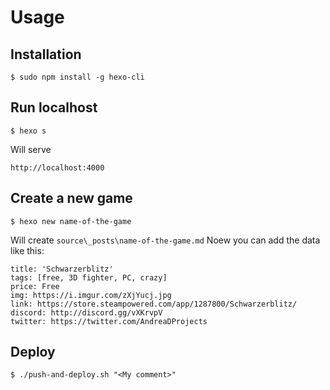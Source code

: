 # Usage
## Installation
```
$ sudo npm install -g hexo-cli
```
## Run localhost
```
$ hexo s
```
Will serve
```
http://localhost:4000
```

## Create a new game
```
$ hexo new name-of-the-game
```
Will create `source\_posts\name-of-the-game.md`
Noew you can add the data like this:
```
title: 'Schwarzerblitz'	
tags: [free, 3D fighter, PC, crazy]
price: Free	
img: https://i.imgur.com/zXjYucj.jpg
link: https://store.steampowered.com/app/1287800/Schwarzerblitz/	
discord: http://discord.gg/vXKrvpV	
twitter: https://twitter.com/AndreaDProjects
```

## Deploy
```
$ ./push-and-deploy.sh "<My comment>"
```


